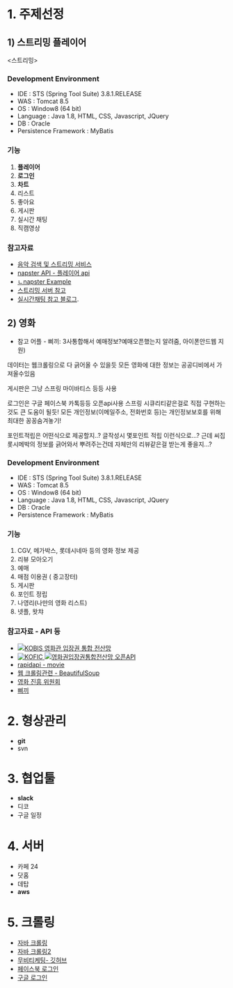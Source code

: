 
# 1. 주제선정


## 1) 스트리밍 플레이어

<스트리밍>

### Development Environment

-   IDE : STS (Spring Tool Suite) 3.8.1.RELEASE
-   WAS : Tomcat 8.5
-   OS : Window8 (64 bit)
-   Language : Java 1.8, HTML, CSS, Javascript, JQuery
-   DB : Oracle 
-   Persistence Framework : MyBatis

### 기능

1. **플레이어**
2. **로그인**
3. **차트**
4. 리스트
5. 좋아요
6. 게시판
7. 실시간 채팅
8. 직캠영상
 
### 참고자료

- [음악 검색 및 스트리밍 서비스](https://github.com/kinayoon/Music-Searching-and-Streaming)
- [napster API - 플레이어 api](https://developer.napster.com/)
- [ㄴnapster Example](https://jsfiddle.net/napstercat/c4zczg6j/?utm_source=website&utm_medium=embed&utm_campaign=c4zczg6j)
- [스트리밍 서버 참고](http://aodis.egloos.com/m/5962812)
- [실시간채팅 참고 블로그](https://codevkr.tistory.com/58).


## 2) 영화

- 참고 어플 - 삐끼: 3사통합해서 예매정보?예매오픈했는지 알려줌, 아이폰안드웹 지원) 

데이터는 웹크롤링으로 다 긁어올 수 있을듯
모든 영화에 대한 정보는 공공디비에서 가져올수있음

게시판은 그냥 스프링 마이바티스 등등 사용

로그인은 구글 페이스북 카톡등등 오픈api사용
스프링 시큐리티같은걸로 직접 구현하는것도 큰 도움이 될듯! 
모든 개인정보(이메일주소, 전화번호 등)는 개인정보보호를 위해 최대한 꽁꽁숨겨놓기!

포인트적립은 어떤식으로 제공할지..?
글작성시 몇포인트 적립 이런식으로...?
근데 씨집롯시메박의 정보를 긁어와서 뿌려주는건데 
자체만의 리뷰같은걸 받는게 좋을지...?




### Development Environment


-   IDE : STS (Spring Tool Suite) 3.8.1.RELEASE
-   WAS : Tomcat 8.5
-   OS : Window8 (64 bit)
-   Language : Java 1.8, HTML, CSS, Javascript, JQuery
-   DB : Oracle 
-   Persistence Framework : MyBatis


### 기능

1. CGV, 메가박스, 롯데시네마 등의 영화 정보 제공
2. 리뷰 모아오기
3. 예매
4. 매점 이용권 ( 중고장터)
5. 게시판
6. 포인트 정립
7. 나영리(나만의 영화 리스트)
8. 넷플, 왓챠


### 참고자료 - API 등
- [![KOBIS 영화관 입장권 통합 전산망](http://www.kobis.or.kr/kobis/web/comm/images/comm/logo_comm.png)](http://www.kobis.or.kr/kobis/business/mast/mvie/findOpenScheduleList.do)
- [ ![KOFIC](http://www.kobis.or.kr/kobisopenapi/web/images/common/logo.gif)  ![영화권입장권통합전산망 오픈API](http://www.kobis.or.kr/kobisopenapi/web/images/common/logo_sub.gif)](http://www.kobis.or.kr/kobisopenapi/homepg/apiservice/searchServiceInfo.do)
- [rapidapi - movie](https://rapidapi.com/collection/movie-apis)
- [웹 크롤링관련 - BeautifulSoup ](https://www.yceffort.kr/2018/11/05/web-crwaling-for-naver-movie/)
- [영화 진흥 위원회](https://www.kofic.or.kr/kofic/business/infm/introData.do)
- [삐끼](http://extmovie.maxmovie.com/xe/movietalk/16810353)

# 2. 형상관리
- **git**
- svn

# 3. 협업툴
- **slack**
- 디코
- 구글 일정

# 4. 서버

- 카페 24
- 닷홈
- 데탑
- **aws**



# 5. 크롤링

- [자바 크롤링](https://ktko.tistory.com/entry/JSOUP%EB%A1%9C-%EC%9E%90%EB%B0%94%EB%8F%84-%ED%81%AC%EB%A1%A4%EB%A7%81%EC%9D%B4-%EA%B0%80%EB%8A%A5%ED%95%98%EB%8B%A4)
- [자바 크롤링2](https://ospetabyte.tistory.com/275)
- [무비티케팅- 깃허브](https://github.com/hhk2745/SpringProject_Movie-Ticketing-Site)
- [페이스북 로그인](https://gdtbgl93.tistory.com/75?category=786675)
- [구글 로그인](https://gdtbgl93.tistory.com/73?category=786675)
<!--stackedit_data:
eyJoaXN0b3J5IjpbMjA5Nzg0NzUxMCwtMTM5MDQ3NDkyMCwtMj
g5MjAyNzk5XX0=
-->